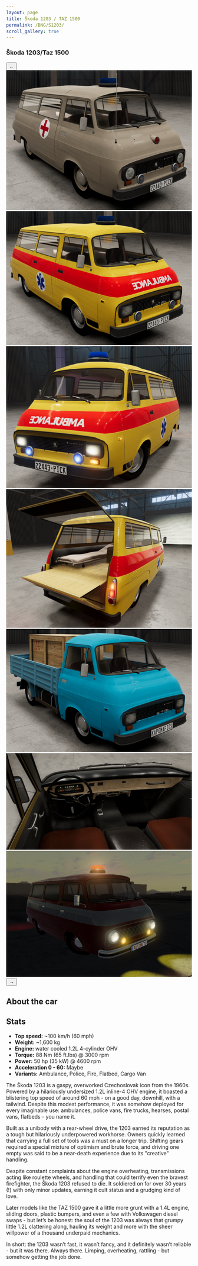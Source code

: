 ```yaml
---
layout: page
title: Škoda 1203 / TAZ 1500
permalink: /BNG/S1203/
scroll_gallery: true
---
```


<div class="car-page">
    <h3>Škoda 1203/Taz 1500</h3>
    <!-- Scrollable Gallery -->
    <div class="scroll-gallery-container">
        <button class="scroll-btn left" onclick="scrollGallery(-1)">&#8592;</button>
        <div class="scroll-gallery" id="gallery">
            <img src="/BNG/pics/S1203_ambo.png" alt="Ambulance (1968)">
            <img src="/BNG/pics/S1203_ambo2.png" alt="Ambulance (1974)">
            <img src="/BNG/pics/S1203_ambo3.png" alt="Ambulance (1974)">
            <img src="/BNG/pics/S1203_rear.png" alt="Rear">
            <img src="/BNG/pics/S1203_flatbed.png" alt="Flatbed">
            <img src="/BNG/pics/S1203_interior.png" alt="Interior">
            <img src="/BNG/pics/S1203_fire.png" alt="Fire brigade action shot">
        </div>
        <button class="scroll-btn right" onclick="scrollGallery(1)">&#8594;</button>
    </div>

  <!-- Text and Stats -->
  <div class="car-info-grid">
    <div class="car-description">
      <h2>About the car</h2>
      <div class="car-stats">
        <h2>Stats</h2>
        <ul>
            <li><strong>Top speed:</strong> ~100 km/h (60 mph)</li>
            <li><strong>Weight:</strong> ~1,600 kg</li>
            <li><strong>Engine:</strong> water cooled 1.2L 4-cylinder OHV</li>
            <li><strong>Torque:</strong> 88 Nm (65 ft.lbs) @ 3000 rpm</li>
            <li><strong>Power:</strong> 50 hp (35 kW) @ 4600 rpm</li>
            <li><strong>Acceleration 0 - 60:</strong> Maybe</li>
            <li><strong>Variants:</strong> Ambulance, Police, Fire, Flatbed, Cargo Van</li>
        </ul>
      </div>
      <p>
        The Škoda 1203 is a gaspy, overworked Czechoslovak icon from the 1960s. Powered by a hilariously undersized 1.2L inline-4 OHV engine, it boasted a blistering top speed of around 60 mph - on a good day, downhill, with a tailwind. Despite this modest performance, it was somehow deployed for every imaginable use: ambulances, police vans, fire trucks, hearses, postal vans, flatbeds - you name it.
      </p>
      <p>
        Built as a unibody with a rear-wheel drive, the 1203 earned its reputation as a tough but hilariously underpowered workhorse. Owners quickly learned that carrying a full set of tools was a must on a longer trip. Shifting gears required a special mixture of optimism and brute force, and driving one empty was said to be a near-death experience due to its "creative" handling.
      </p>
      <p>
        Despite constant complaints about the engine overheating, transmissions acting like roulette wheels, and handling that could terrify even the bravest firefighter, the Škoda 1203 refused to die. It soldiered on for over 30 years (!) with only minor updates, earning it cult status and a grudging kind of love.
      </p>
      <p>
        Later models like the TAZ 1500 gave it a little more grunt with a 1.4L engine, sliding doors, plastic bumpers, and even a few with Volkswagen diesel swaps - but let’s be honest: the soul of the 1203 was always that grumpy little 1.2L clattering along, hauling its weight and more with the sheer willpower of a thousand underpaid mechanics.
      </p>
      <p>
        In short: the 1203 wasn’t fast, it wasn’t fancy, and it definitely wasn’t reliable - but it was there. Always there. Limping, overheating, rattling - but somehow getting the job done.
      </p>
    </div>
  </div>

</div>
